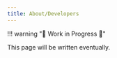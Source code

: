 ```yaml
---
title: About/Developers
---
```


!!! warning "🚧 Work in Progress 🚧"

This page will be written eventually.
